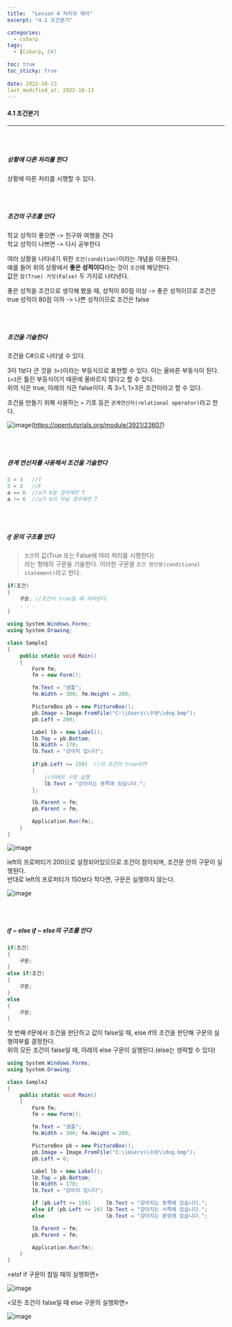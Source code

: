 ```yaml
---
title:  "Lesson 4 처리의 제어"
excerpt: "4.1 조건분기"

categories:
  - csharp
tags:
  - [Csharp, C#]

toc: true
toc_sticky: true
 
date: 2022-10-13
last_modified_at: 2022-10-13
---
```


#### 4.1 조건분기
---
<br>
<br>

##### 상황에 다른 처리를 한다

상황에 따른 처리를 시행할 수 있다.  

<br>
<br>

##### 조건의 구조를 안다  

학교 성적이 좋으면 -> 친구와 여행을 간다  
학교 성적이 나쁘면 -> 다시 공부한다  

여러 상황을 나타내기 위한 `조건(condition)`이라는 개념을 이용한다.  
예를 들어 위의 상황에서 **좋은 성적이다**라는 것이 `조건`에 해당한다.  
값은 `참(True) 거짓(False)` 두 가지로 나타낸다.  

좋은 성적을 조건으로 생각해 봤을 때,
성적이 80점 이상 -> 좋은 성적이므로 조건은 true
성적이 80점 이하 -> 나쁜 성적이므로 조건은 false

<br>
<br>

##### 조건을 기술한다  

조건을 C#으로 나타낼 수 있다.  

3이 1보다 큰 것을 `3>1`이라는 부등식으로 표현할 수 있다.  이는 올바른 부동식이 된다.  
`1>3`은 틀린 부등식이기 때문에 올바르지 않다고 할 수 있다.  
위의 식은 true, 아래의 식은 false이다. 즉 3>1, 1>3은 조건이라고 할 수 있다.  

조건을 만들기 위해 사용하는 `>` 기호 등은 `관계연산자(relational operator)`라고 한다.  

![image](https://user-images.githubusercontent.com/106606698/195471480-2c670c0f-ac40-4cce-b685-39b046bb8d3b.png)(https://opentutorials.org/module/3921/23607)  

<br>
<br>

##### 관계 연산자를 사용해서 조건을 기술한다  

```c
5 > 3   //T
5 < 3   //F
a == 6  //a가 6일 경우에만 T
a != 6  //a가 6이 아닐 경우에만 T
```

<br>
<br>

##### if 문의 구조를 안다  

>`조건`의 값(True 또는 False에 따라 처리를 시행한다)  
라는 형태의 구문을 기술한다. 이러한 구문을 `조건 판단문(conditional statement)`라고 한다.  

```cs
if(조건)
{
    구문; //조건이 true일 때 처리된다.  
    . . .
}
```

```cs
using System.Windows.Forms;
using System.Drawing;

class Sample2
{
    public static void Main()
    {
        Form fm; 
        fm = new Form();

        fm.Text = "샘플";
        fm.Width = 300; fm.Height = 200;

        PictureBox pb = new PictureBox();
        pb.Image = Image.FromFile("C:\\Users\\수완\\dog.bmp");
        pb.Left = 200;

        Label lb = new Label();
        lb.Top = pb.Bottom;
        lb.Width = 170;
        lb.Text = "강아지 입니다";
        
        if(pb.Left >= 150)  //이 조건이 true라면
        {
            //아래의 구문 실행
            lb.Text = "강아지는 동쪽에 있습니다.";
        };

        lb.Parent = fm;
        pb.Parent = fm;

        Application.Run(fm);
    }
}
```

![image](https://user-images.githubusercontent.com/106606698/195473167-8d102cf0-d59f-4e68-a225-922f74e52e35.png)

left의 프로퍼티가 200으로 설정되어있으므로 조건이 참이되며, 조건문 안의 구문이 실행된다.  
반대로 left의 프로퍼티가 150보다 작다면, 구문은 실행하지 않는다.  

![image](https://user-images.githubusercontent.com/106606698/195473392-191f9cd9-aaf5-4a10-b301-8e53f8cae24d.png)

<br>
<br>

##### if ~ else if ~ else의 구조를 안다  

```c
if(조건)
{
    구문;
}
else if(조건)
{
    구문;
}
else
{
    구문;
}
```

첫 번째 if문에서 조건을 판단하고 값이 false일 때, else if의 조건을 판단해 구문의 실행여부를 결정한다.  
위의 모든 조건이 false일 때, 아래의 else 구문이 실행된다.(else는 생략할 수 있다)  

```cs
using System.Windows.Forms;
using System.Drawing;

class Sample2
{
    public static void Main()
    {
        Form fm; 
        fm = new Form();

        fm.Text = "샘플";
        fm.Width = 300; fm.Height = 200;

        PictureBox pb = new PictureBox();
        pb.Image = Image.FromFile("C:\\Users\\수완\\dog.bmp");
        pb.Left = 0;

        Label lb = new Label();
        lb.Top = pb.Bottom;
        lb.Width = 170;
        lb.Text = "강아지 입니다";

        if (pb.Left >= 150)     lb.Text = "강아지는 동쪽에 있습니다.";
        else if (pb.Left <= 20) lb.Text = "강아지는 서쪽에 있습니다.";
        else                    lb.Text = "강아지는 중앙에 있습니다.";

        lb.Parent = fm;
        pb.Parent = fm;

        Application.Run(fm);
    }
}
```
<elsf if 구문이 참일 때의 실행화면>

![image](https://user-images.githubusercontent.com/106606698/195474000-1b0d8540-7440-4e96-a8d3-efda9d90f1c4.png)

<모든 조건이 false일 때 else 구문의 실행화면>

![image](https://user-images.githubusercontent.com/106606698/195473942-93683d1c-36ab-4f22-a8e2-0556dbe03603.png)

